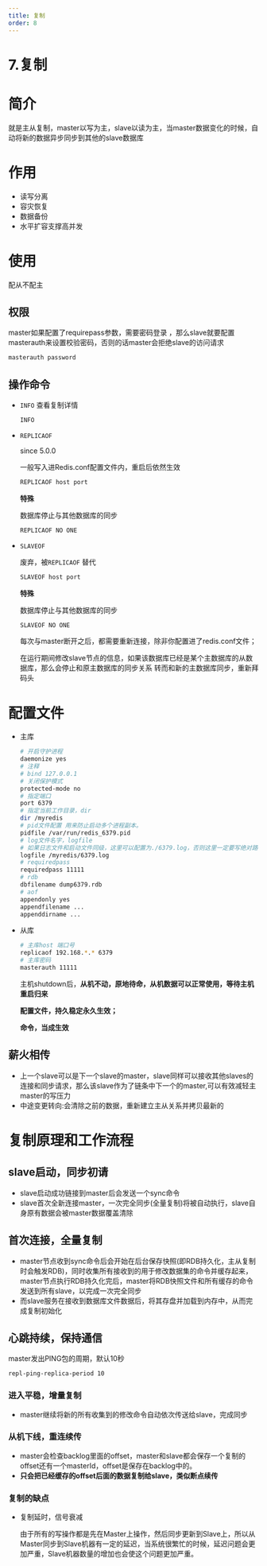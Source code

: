 ```yaml
---
title: 复制
order: 8
---
```


# 7.复制

# 简介

就是主从复制，master以写为主，slave以读为主，当master数据变化的时候，自动将新的数据异步同步到其他的slave数据库

# 作用

- 读写分离
- 容灾恢复
- 数据备份
- 水平扩容支撑高并发

# 使用

配从不配主

## 权限

master如果配置了requirepass参数，需要密码登录 ，那么slave就要配置masterauth来设置校验密码，否则的话master会拒绝slave的访问请求

```bash
masterauth password
```

## 操作命令

- `INFO` 查看复制详情
    
    ```bash
    INFO 
    ```
    
- `REPLICAOF`
    
    since 5.0.0
    
    一般写入进Redis.conf配置文件内，重启后依然生效
    
    ```bash
    REPLICAOF host port
    ```
    
    **特殊**
    
    数据库停止与其他数据库的同步
    
    ```bash
    REPLICAOF NO ONE
    ```
    
- `SLAVEOF`
    
    废弃，被`REPLICAOF` 替代
    
    ```bash
    SLAVEOF host port
    ```
    
    **特殊**
    
    数据库停止与其他数据库的同步
    
    ```bash
    SLAVEOF NO ONE
    ```
    
    每次与master断开之后，都需要重新连接，除非你配置进了redis.conf文件；
    
    在运行期间修改slave节点的信息，如果该数据库已经是某个主数据库的从数据库，那么会停止和原主数据库的同步关系 转而和新的主数据库同步，重新拜码头
    

# 配置文件

- 主库
    
    ```bash
    # 开启守护进程
    daemonize yes
    # 注释
    # bind 127.0.0.1
    # 关闭保护模式
    protected-mode no
    # 指定端口
    port 6379
    # 指定当前工作目录，dir
    dir /myredis
    # pid文件配置 用来防止启动多个进程副本。
    pidfile /var/run/redis_6379.pid
    # log文件名字，logfile
    # 如果日志文件和启动文件同级，这里可以配置为./6379.log，否则这里一定要写绝对路径，是个巨坑！
    logfile /myredis/6379.log
    # requiredpass
    requiredpass 11111
    # rdb
    dbfilename dump6379.rdb
    # aof
    appendonly yes
    appendfilename ...
    appenddirname ...
    ```
    
- 从库
    
    ```bash
    # 主库host 端口号
    replicaof 192.168.*.* 6379
    # 主库密码
    masterauth 11111
    ```
    
    主机shutdown后，**从机不动，原地待命，从机数据可以正常使用，等待主机重启归来**
    
    **配置文件，持久稳定永久生效；**
    
    **命令，当成生效**
    

## 薪火相传

- 上一个slave可以是下一个slave的master，slave同样可以接收其他slaves的连接和同步请求，那么该slave作为了链条中下一个的master,可以有效减轻主master的写压力
- 中途变更转向:会清除之前的数据，重新建立主从关系并拷贝最新的

# **复制原理和工作流程**

## slave启动，同步初请

- slave启动成功链接到master后会发送一个sync命令
- slave首次全新连接master，一次完全同步(全量复制)将被自动执行，slave自身原有数据会被master数据覆盖清除

## 首次连接，全量复制

- master节点收到sync命令后会开始在后台保存快照(即RDB持久化，主从复制时会触发RDB)，同时收集所有接收到的用于修改数据集的命令并缓存起来，master节点执行RDB持久化完后，master将RDB快照文件和所有缓存的命令发送到所有slave，以完成一次完全同步
- 而slave服务在接收到数据库文件数据后，将其存盘并加载到内存中，从而完成复制初始化

## 心跳持续，保持通信

master发出PING包的周期，默认10秒

```bash
repl-ping-replica-period 10
```

### 进入平稳，增量复制

- master继续将新的所有收集到的修改命令自动依次传送给slave，完成同步

### 从机下线，重连续传

- master会检查backlog里面的offset，master和slave都会保存一个复制的offset还有一个masterId，offset是保存在backlog中的。
- **只会把已经缓存的offset后面的数据复制给slave，类似断点续传**

### 复制的缺点

- 复制延时，信号衰减
    
    由于所有的写操作都是先在Master上操作，然后同步更新到Slave上，所以从Master同步到Slave机器有一定的延迟，当系统很繁忙的时候，延迟问题会更加严重，Slave机器数量的增加也会使这个问题更加严重。